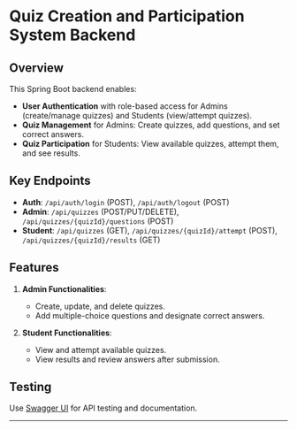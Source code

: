 

# Quiz Creation and Participation System Backend

## Overview
This Spring Boot backend enables:
- **User Authentication** with role-based access for Admins (create/manage quizzes) and Students (view/attempt quizzes).
- **Quiz Management** for Admins: Create quizzes, add questions, and set correct answers.
- **Quiz Participation** for Students: View available quizzes, attempt them, and see results.

## Key Endpoints
- **Auth**: `/api/auth/login` (POST), `/api/auth/logout` (POST)
- **Admin**: `/api/quizzes` (POST/PUT/DELETE), `/api/quizzes/{quizId}/questions` (POST)
- **Student**: `/api/quizzes` (GET), `/api/quizzes/{quizId}/attempt` (POST), `/api/quizzes/{quizId}/results` (GET)

## Features
1. **Admin Functionalities**:
    - Create, update, and delete quizzes.
    - Add multiple-choice questions and designate correct answers.

2. **Student Functionalities**:
    - View and attempt available quizzes.
    - View results and review answers after submission.



## Testing
Use [Swagger UI](http://localhost:8080/swagger-ui.html) for API testing and documentation.

--- 
